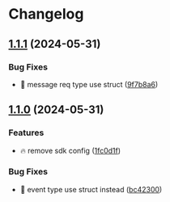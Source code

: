 # Changelog

## [1.1.1](https://github.com/Aimerny/kook-go/compare/v1.1.0...v1.1.1) (2024-05-31)


### Bug Fixes

* :bug: message req type use struct ([9f7b8a6](https://github.com/Aimerny/kook-go/commit/9f7b8a6f1ac0e2ccb861ae0d1921ccaf4c889aa2))

## [1.1.0](https://github.com/Aimerny/kook-go/compare/v1.0.0...v1.1.0) (2024-05-31)


### Features

* :fire: remove sdk config ([1fc0d1f](https://github.com/Aimerny/kook-go/commit/1fc0d1f1a988a761903c968ffd1309bb454f077a))


### Bug Fixes

* :bug: event type use struct instead ([bc42300](https://github.com/Aimerny/kook-go/commit/bc42300de7e0927f20728d1826838bad66f4423a))
